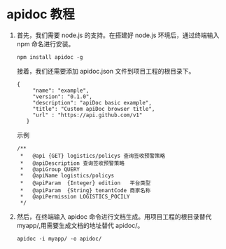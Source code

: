# apidoc 教程

1. 首先，我们需要 node.js 的支持。在搭建好 node.js 环境后，通过终端输入 npm 命名进行安装。

    ```npm install apidoc -g```
    
    接着，我们还需要添加 apidoc.json 文件到项目工程的根目录下。
    
    ```
    {
         "name": "example",
         "version": "0.1.0",
         "description": "apiDoc basic example",
         "title": "Custom apiDoc browser title",
         "url" : "https://api.github.com/v1"
       }
    ```
    
    示例
    ```
    /**
     *   @api {GET} logistics/policys 查询签收预警策略
     *   @apiDescription 查询签收预警策略
     *   @apiGroup QUERY
     *   @apiName logistics/policys
     *   @apiParam  {Integer} edition   平台类型
     *   @apiParam  {String} tenantCode 商家名称
     *   @apiPermission LOGISTICS_POCILY
     */
    ```
2. 然后，在终端输入 apidoc 命令进行文档生成。用项目工程的根目录替代 myapp/,用需要生成文档的地址替代 apidoc/。

    ```
    apidoc -i myapp/ -o apidoc/ 
    ```

